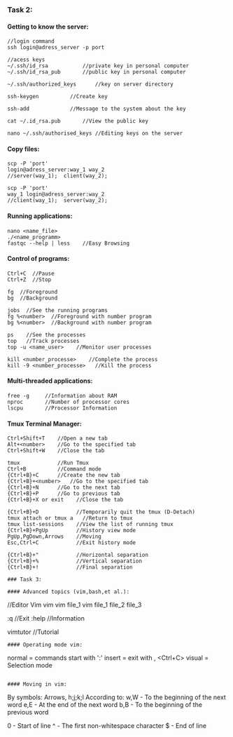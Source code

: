 ### Task 2:

#### Getting to know the server:
```
//login command
ssh login@adress_server -p port

//acess keys
~/.ssh/id_rsa			//private key in personal computer
~/.ssh/id_rsa_pub		//public key in personal computer

~/.ssh/authorized_keys		//key on server directory 

ssh-keygen			//Create key

ssh-add				//Message to the system about the key

cat ~/.id_rsa.pub		//View the public key

nano ~/.ssh/authorised_keys	//Editing keys on the server
```

#### Copy files:
```
scp -P 'port'
login@adress_server:way_1 way_2
//server(way_1);  client(way_2);

scp -P 'port'
way_1 login@adress_server:way_2
//client(way_1);  server(way_2);
```

#### Running applications:
```
nano <name_file>
./<name_programm>
fastqc --help | less    //Easy Browsing
```

#### Control of programs:
```
Ctrl+C  //Pause
Ctrl+Z  //Stop

fg  //Foreground
bg  //Background

jobs  //See the running programs
fg %<number>  //Foreground with number program
bg %<number>  //Background with number program

ps    //See the processes
top   //Track processes
top -u <name_user>    //Monitor user processes

kill <number_processe>    //Complete the process
kill -9 <number_processe>   //Kill the process
```

#### Multi-threaded applications:
```
free -g     //Information about RAM
nproc       //Number of processor cores
lscpu       //Processor Information
```

#### Tmux Terminal Manager:
```
Ctrl+Shift+T    //Open a new tab
Alt+<number>    //Go to the specified tab
Ctrl+Shift+W    //Close the tab

tmux            //Run Tmux
Ctrl+B          //Command mode
{Ctrl+B}+C      //Create the new tab
{Ctrl+B}+<number>   //Go to the specified tab
{Ctrl+B}+N      //Go to the next tab
{Ctrl+B}+P      //Go to previous tab
{Ctrl+B}+X or exit    //Close the tab

{Ctrl+B}+D            //Temporarily quit the tmux (D-Detach)
tmux attach or tmux a   //Return to tmux
tmux list-sessions    //View the list of running tmux
{Ctrl+B}+PgUp         //History view mode
PgUp,PgDown,Arrows    //Moving
Esc,Ctrl+C            //Exit history mode

{Ctrl+B}+"            //Horizontal separation
{Ctrl+B}+%            //Vertical separation
{Ctrl+B}+!            //Final separation

### Task 3:

#### Advanced topics (vim,bash,et al.):
```
//Editor Vim
vim
vim file_1
vim file_1 file_2 file_3

:q      //Exit
:help   //Information

vimtutor      //Tutorial
```
#### Operating mode vim:
```
normal = commands start with ':'
insert = exit with <Esc>, <Ctrl+C>
visual = Selection mode
```

#### Moving in vim:
```  
By symbols:
  Arrows, h;j;k;l
According to:
  w,W - To the beginning of the next word
  e,E - At the end of the next word
  b,B - To the beginning of the previous word
  
  0 - Start of line
  ^ - The first non-whitespace character
  $ - End of line
```
  


